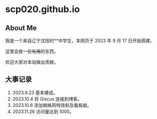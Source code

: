 # scp020.github.io

## About Me

我是一个来自辽宁沈阳的**中学生，本网页于 2023 年 9 月 17 日开始搭建。

这里会放一些~~有用~~的东西。

欢迎大家对本站做出贡献。

## 大事记录

1. 2023.9.23 基本建成。
2. 2023.10.4 将 Giscus 连接到博客。
3. 2023.10.6 添加蜘蛛网特效和及看板娘。
4. 2023.11.26 访问量达到 1000。
